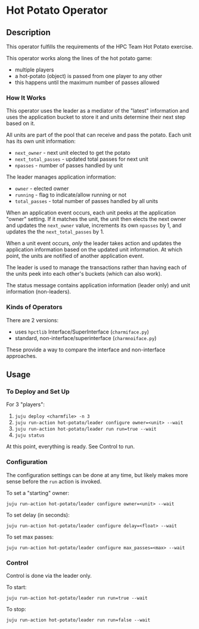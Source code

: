 # Hot Potato Operator

## Description

This operator fulfills the requirements of the HPC Team Hot Potato
exercise.

This operator works along the lines of the hot potato game:

* multiple players
* a hot-potato (object) is passed from one player to any other
* this happens until the maximum number of passes allowed

### How It Works

This operator uses the leader as a mediator of the "latest" information
and uses the application bucket to store it and units determine their
next step based on it.

All units are part of the pool that can receive and pass the potato.
Each unit has its own unit information:

* `next_owner` - next unit elected to get the potato
* `next_total_passes` - updated total passes for next unit
* `npasses` - number of passes handled by unit

The leader manages application information:

* `owner` - elected owner
* `running` - flag to indicate/allow running or not
* `total_passes` - total number of passes handled by all units

When an application event occurs, each unit peeks at the application
"owner" setting. If it matches the unit, the unit then elects the next
owner and updates the `next_owner` value, increments its own `npasses`
by 1, and updates the the `next_total_passes` by 1.

When a unit event occurs, *only* the leader takes action and updates
the application information based on the updated unit information. At
which point, the units are notified of another application event.

The leader is used to manage the transactions rather than having each
of the units peek into each other's buckets (which can also work).

The status message contains application information (leader only) and
unit information (non-leaders).

### Kinds of Operators

There are 2 versions:

* uses `hpctlib` Interface/SuperInterface (`charmiface.py`)
* standard, non-interface/superinterface (`charmnoiface.py`)

These provide a way to compare the interface and non-interface
approaches.

## Usage

### To Deploy and Set Up

For 3 "players":

1. `juju deploy <charmfile> -n 3`
2. `juju run-action hot-potato/leader configure owner=<unit> --wait`
3. `juju run-action hot-potato/leader run run=true --wait`
4. `juju status`

At this point, everything is ready. See Control to run.

### Configuration

The configuration settings can be done at any time, but likely makes
more sense before the `run` action is invoked.

To set a "starting" owner:

```
juju run-action hot-potato/leader configure owner=<unit> --wait
```

To set delay (in seconds):

```
juju run-action hot-potato/leader configure delay=<float> --wait
```

To set max passes:

```
juju run-action hot-potato/leader configure max_passes=<max> --wait
```

### Control

Control is done via the leader only.

To start:

```juju run-action hot-potato/leader run run=true --wait```

To stop:

```juju run-action hot-potato/leader run run=false --wait```
